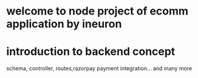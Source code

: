 # welcome to node project of ecomm application by ineuron 
# introduction to backend concept 
schema, controller, routes,razorpay payment integration... and many more

